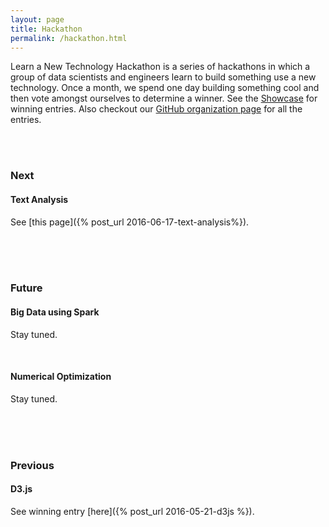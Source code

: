 ```yaml
---
layout: page
title: Hackathon
permalink: /hackathon.html
---
```



Learn a New Technology Hackathon is a series of hackathons in which a
group of data scientists and engineers learn to build something use a new technology.
Once a month, we spend one day building something cool and then
vote amongst ourselves to determine a winner.
See the [Showcase](/index.html#portfolio) for winning entries.
Also checkout our [GitHub organization page](http://github.com/lanthack) for all the entries.

<br/>
<br/>

### Next

#### Text Analysis
See [this page]({% post_url 2016-06-17-text-analysis%}).


<br/>
<br/>
<br/>



### Future

#### Big Data using Spark
Stay tuned.

<br/>

#### Numerical Optimization
Stay tuned.



<br/>
<br/>
<br/>


### Previous

#### D3.js
See winning entry [here]({% post_url 2016-05-21-d3js %}).